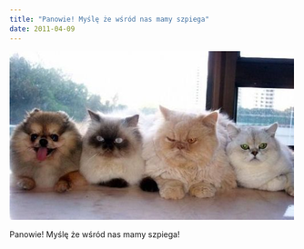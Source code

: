 ```yaml
---
title: "Panowie! Myślę że wśród nas mamy szpiega"
date: 2011-04-09
---
```


![2011-04-09-756vx6ag.jpeg](/images/2011-04-09-756vx6ag.jpeg)

Panowie! Myślę że wśród nas mamy szpiega! 